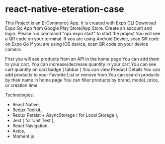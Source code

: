 # react-native-eteration-case
This Project is an E-Commerce App.
It is created with Expo CLI
Download Expo Go App from Google Play Store/App Store.
Create an account and login.
Please run command "npx expo start" to start the project
You will see a QR code on your terminal.
If you are using Android Device, scan QR code on Expo Go
If you are using IOS device, scan QR code on your device camera.

First you will see products from an API in the home page
You can add them to your cart.
You can increase/decrease quantity in your cart
You can see cart quantity on cart badge ( tabbar )
You can view Product Details
You can add products to your Favorite List or remove from
You can search products by their name in home page
You can filter products by brand, model, price, or creation time

Technologies: 
  * React Native,
  * Redux Toolkit,
  * Redux Persist + AsyncStorage ( for Local Storage ),
  * Jest ( for Unit Test ),
  * React Navigation,
  * Axios,
  * Moment.js

